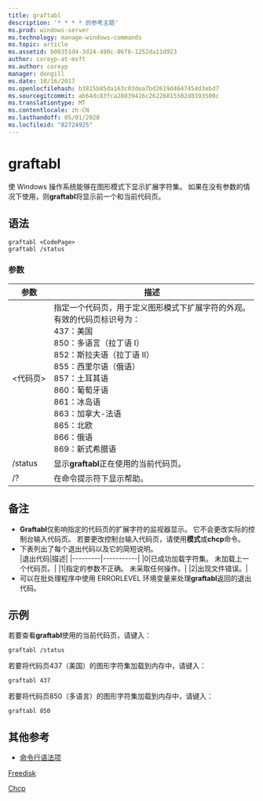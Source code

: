 ```yaml
---
title: graftabl
description: '* * * * 的参考主题'
ms.prod: windows-server
ms.technology: manage-windows-commands
ms.topic: article
ms.assetid: b08351d4-3d24-490c-86f6-1252da11d923
author: coreyp-at-msft
ms.author: coreyp
manager: dongill
ms.date: 10/16/2017
ms.openlocfilehash: b3815b85da163c03dea7bd2619d4647454d3ebd7
ms.sourcegitcommit: ab64dc83fca28039416c26226815502d0193500c
ms.translationtype: MT
ms.contentlocale: zh-CN
ms.lasthandoff: 05/01/2020
ms.locfileid: "82724925"
---
```

# <a name="graftabl"></a>graftabl



使 Windows 操作系统能够在图形模式下显示扩展字符集。 如果在没有参数的情况下使用，则**graftabl**将显示前一个和当前代码页。



## <a name="syntax"></a>语法

```
graftabl <CodePage>
graftabl /status
```

### <a name="parameters"></a>参数

|参数|描述|
|---------|-----------|
|\<代码页>|指定一个代码页，用于定义图形模式下扩展字符的外观。</br>有效的代码页标识号为：</br>437：美国</br>850：多语言（拉丁语 I）</br>852：斯拉夫语（拉丁语 II）</br>855：西里尔语（俄语）</br>857：土耳其语</br>860：葡萄牙语</br>861：冰岛语</br>863：加拿大-法语</br>865：北欧</br>866：俄语</br>869：新式希腊语|
|/status|显示**graftabl**正在使用的当前代码页。|
|/?|在命令提示符下显示帮助。|

## <a name="remarks"></a>备注

-   **Graftabl**仅影响指定的代码页的扩展字符的监视器显示。 它不会更改实际的控制台输入代码页。 若要更改控制台输入代码页，请使用**模式**或**chcp**命令。
-   下表列出了每个退出代码以及它的简短说明。  
    |退出代码|描述|
    |---------|-----------|
    |0|已成功加载字符集。 未加载上一个代码页。|
    |1|指定的参数不正确。 未采取任何操作。|
    |2|出现文件错误。|
-   可以在批处理程序中使用 ERRORLEVEL 环境变量来处理**graftabl**返回的退出代码。

## <a name="examples"></a>示例

若要查看**graftabl**使用的当前代码页，请键入：
```
graftabl /status
```
若要将代码页437（美国）的图形字符集加载到内存中，请键入：
```
graftabl 437
```
若要将代码页850（多语言）的图形字符集加载到内存中，请键入：
```
graftabl 850
```

## <a name="additional-references"></a>其他参考

- [命令行语法项](command-line-syntax-key.md)

[Freedisk](freedisk.md)

[Chcp](chcp.md)